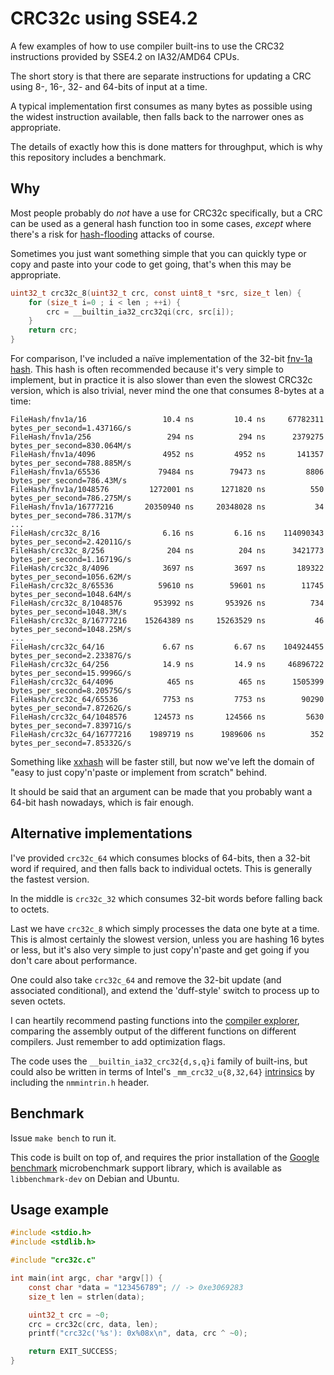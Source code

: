 # CRC32c using SSE4.2

A few examples of how to use compiler built-ins to use the CRC32 instructions
provided by SSE4.2 on IA32/AMD64 CPUs.

The short story is that there are separate instructions for updating a CRC
using 8-, 16-, 32- and 64-bits of input at a time.

A typical implementation first consumes as many bytes as possible using
the widest instruction available, then falls back to the narrower ones as appropriate.

The details of exactly how this is done matters for throughput, which is why this
repository includes a benchmark.

## Why

Most people probably do _not_ have a use for CRC32c specifically, but a CRC can
be used as a general hash function too in some cases, _except_ where there's a risk
for [hash-flooding](https://www.google.com/search?q=hash-flooding) attacks of course.

Sometimes you just want something simple that you can quickly type or copy and paste into
your code to get going, that's when this may be appropriate.

```c
uint32_t crc32c_8(uint32_t crc, const uint8_t *src, size_t len) {
	for (size_t i=0 ; i < len ; ++i) {
		crc = __builtin_ia32_crc32qi(crc, src[i]);
	}
	return crc;
}
```

For comparison, I've included a naïve implementation of the 32-bit [fnv-1a hash](https://en.wikipedia.org/wiki/Fowler–Noll–Vo_hash_function).
This hash is often recommended because it's very simple to implement, but in practice
it is also slower than even the slowest CRC32c version, which is also trivial,
never mind the one that consumes 8-bytes at a time:

```
FileHash/fnv1a/16                 10.4 ns         10.4 ns     67782311 bytes_per_second=1.43716G/s
FileHash/fnv1a/256                 294 ns          294 ns      2379275 bytes_per_second=830.064M/s
FileHash/fnv1a/4096               4952 ns         4952 ns       141357 bytes_per_second=788.885M/s
FileHash/fnv1a/65536             79484 ns        79473 ns         8806 bytes_per_second=786.43M/s
FileHash/fnv1a/1048576         1272001 ns      1271820 ns          550 bytes_per_second=786.275M/s
FileHash/fnv1a/16777216       20350940 ns     20348028 ns           34 bytes_per_second=786.317M/s
...
FileHash/crc32c_8/16              6.16 ns         6.16 ns    114090343 bytes_per_second=2.42011G/s
FileHash/crc32c_8/256              204 ns          204 ns      3421773 bytes_per_second=1.16719G/s
FileHash/crc32c_8/4096            3697 ns         3697 ns       189322 bytes_per_second=1056.62M/s
FileHash/crc32c_8/65536          59610 ns        59601 ns        11745 bytes_per_second=1048.64M/s
FileHash/crc32c_8/1048576       953992 ns       953926 ns          734 bytes_per_second=1048.3M/s
FileHash/crc32c_8/16777216    15264389 ns     15263529 ns           46 bytes_per_second=1048.25M/s
...
FileHash/crc32c_64/16             6.67 ns         6.67 ns    104924455 bytes_per_second=2.23387G/s
FileHash/crc32c_64/256            14.9 ns         14.9 ns     46896722 bytes_per_second=15.9996G/s
FileHash/crc32c_64/4096            465 ns          465 ns      1505399 bytes_per_second=8.20575G/s
FileHash/crc32c_64/65536          7753 ns         7753 ns        90290 bytes_per_second=7.87262G/s
FileHash/crc32c_64/1048576      124573 ns       124566 ns         5630 bytes_per_second=7.83971G/s
FileHash/crc32c_64/16777216    1989719 ns      1989606 ns          352 bytes_per_second=7.85332G/s
```

Something like [xxhash](https://github.com/Cyan4973/xxHash) will be faster still, but now we've left
the domain of "easy to just copy'n'paste or implement from scratch" behind.

It should be said that an argument can be made that you probably want a 64-bit hash nowadays, which is
fair enough.

## Alternative implementations

I've provided `crc32c_64` which consumes blocks of 64-bits, then a 32-bit word
if required, and then falls back to individual octets. This is generally the
fastest version.

In the middle is `crc32c_32` which consumes 32-bit words before falling back
to octets.

Last we have `crc32c_8` which simply processes the data one byte at
a time. This is almost certainly the slowest version, unless you are
hashing 16 bytes or less, but it's also very simple to just copy'n'paste
and get going if you don't care about performance.

One could also take `crc32c_64` and remove the 32-bit update (and associated conditional),
and extend the 'duff-style' switch to process up to seven octets.

I can heartily recommend pasting functions into the [compiler explorer](https://godbolt.org),
comparing the assembly output of the different functions on different compilers. Just remember to add optimization flags.

The code uses the `__builtin_ia32_crc32{d,s,q}i` family of built-ins, but could also be written
in terms of Intel's `_mm_crc32_u{8,32,64}` [intrinsics](https://software.intel.com/sites/landingpage/IntrinsicsGuide/#text=_mm_crc32_u) by including the `nmmintrin.h` header.

## Benchmark

Issue `make bench` to run it.

This code is built on top of, and requires the prior installation of the [Google benchmark](https://github.com/google/benchmark) microbenchmark support library,
which is available as `libbenchmark-dev` on Debian and Ubuntu.

## Usage example

```c
#include <stdio.h>
#include <stdlib.h>

#include "crc32c.c"

int main(int argc, char *argv[]) {
	const char *data = "123456789"; // -> 0xe3069283
	size_t len = strlen(data);

	uint32_t crc = ~0;
	crc = crc32c(crc, data, len);
	printf("crc32c('%s'): 0x%08x\n", data, crc ^ ~0);

	return EXIT_SUCCESS;
}
```
